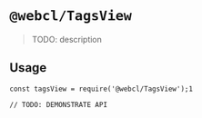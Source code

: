 # `@webcl/TagsView`

> TODO: description

## Usage

```
const tagsView = require('@webcl/TagsView');1

// TODO: DEMONSTRATE API
```
